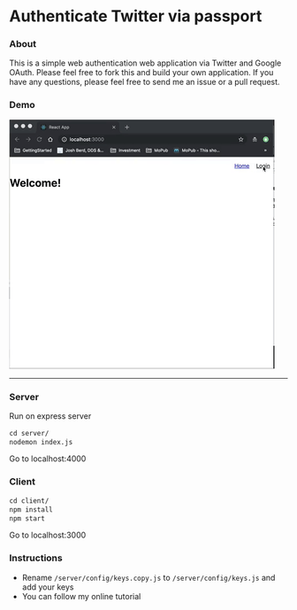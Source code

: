 # Authenticate Twitter via passport

### About

This is a simple web authentication web application via Twitter and Google OAuth. Please feel free to fork this and build your own application. If you have any questions, please feel free to send me an issue or a pull request.

### Demo

![Demo](client/src/images/demo.gif)

---

### Server

Run on express server

```
cd server/
nodemon index.js
```

Go to localhost:4000

### Client

```
cd client/
npm install
npm start
```

Go to localhost:3000

### Instructions

- Rename `/server/config/keys.copy.js` to `/server/config/keys.js` and add your keys
- You can follow my online tutorial
